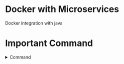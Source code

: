 # Docker with Microservices
Docker integration with java


# Important Command 

<details><summary> Command</summary>
<p>

  <details><summary> General commands</summary>
<p>
- Install docker 

```
yum install docker
```

- Docker version 

```
docker --version
```
  
- Start docker service 

```
service docker start
```
  
- Check docker information 

```
docker info
```
  
- To Check docker image in linux box 

```
docker images
```
  
- To pull docker image and run 

```
docker run hello-world
```
  
- To pull docker image and with version 

```
docker pull mysql:5.7
```

- Docker process status 

```
docker ps
```

- To stop Docker 

```
docker stop <container id>
```

- To remove Docker container 

```
docker rm -f <contain id>
```
  
- To remove Docker image 

```
docker rmi -f <image id>
```
  
- Give container custome name

```
docker run -dit --name=mycontainer nginx
```  
  
- Give container custome name with port

```
docker run -dit --name=mycontainer -p 8000:80 nginx
```  

- Pause and unpause container

```
docker pause/unpause <container name>
``` 
 </p>
</details>
  
<details><summary> Docker MYSQL Command</summary>
<p>
 ```
 docker run -d -p 6666:3306 --name=docker-mysql --env="MYSQL_ROOT_PASSWORD=test1234" --env="MYSQL_DATABASE=emp" mysql
 ```
```
docker exec -it docker-mysql bash
```
```
mysql -uroot -p 
```
- Enter mysql password
```
test1234
```
- Perform some sql command
```
mysql> show databases;
```
```
mysql> show tables; 
```
</p>
</details>
  
  
<details><summary> Volumrs and bind mount</summary>
<p>
  
- List all the volumes docker is maintaining

```
docker volumes ls
``` 
  
- Create docker volume

```
docker volumes <create volume_name> myvolume
``` 
  
- Mount container to volume

```
docker run -dit --mount source=myvolume,destination=/temp nginx
``` 
</p>
</details>
  
  
<details><summary> Docker network</summary>
<p>
  
- To list network

```
docker network ls
``` 
  
- Create network 

```
docker network create denonetwork --subnet=172.19.0.0/16
``` 
  
- Attach network to container

```
docker run --name webserver2 --net demonetwork --ip 172.19.0.2 -h web.mausam.com -p 82:80 -ti ubuntu /bin/bash
``` 

- Connect and disconnect network to container

```
docker network di/connect <network name> <container name>
``` 

  
</p>
</details>
  
  
<details><summary> Create custome docker image</summary>
<p>
  
- Crate dockerfile
```
vi dockerfile
``` 
 
- Create docker file with followind syntac
```
  FROM centos
  RUN yum install -y httpd
  ADD index.html /var/www/html
  CMD apachectl -D FOREGROUND
  EXPOSE 80
  MAINTAINER MAUSAM
  ENV myenv myvalue
  
``` 
```
docker build -t myimagename .
  
``` 
</p>
</details>
  
  
<details><summary> Publish image to docker hun</summary>
<p>
  
- Tag docker file
```
docker tag <image name> <docker hub user name>/<image name>
``` 
- Push to hun
  
```
docker push <docker hub user name>/<image name>
``` 
</p>
</details>
  
</p>
</details>

